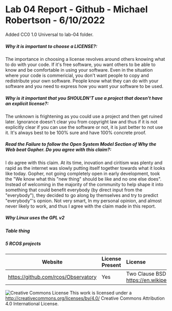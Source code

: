 # Lab 04 Report - Github - Michael Robertson - 6/10/2022  


Added CC0 1.0 Universal to lab-04 folder.  

##### Why it is important to choose a LICENSE?:    
The importance in choosing a license revolves around others knowing what to do with your code.
If it's free software, you want others to be able to know and be comfortable in using your software.
Even in the situation where your code is commericial, you don't want people to copy and redistribute your own software.
People know what they can do with your software and you need to express how you want your software to be used.  


##### Why is it important that you SHOULDN'T use a project that doesn't have an explicit license?:    
The unknown is frightening as you could use a project and then get ruined later.
Ignorance doesn't clear you from copyright law and thus if it is not explicitly clear if you can use the software or not, it is just better to not use it.
It's always best to be 100% sure and have 100% concrete proof.


##### Read the Failure to follow the Open System Model Section of Why the Web beat Gopher. Do you agree with this claim?:    
I do agree with this claim. At its time, inovation and ciritism was plenty and rapid as the internet was slowly putting itself together towards what it looks like today.
Gopher, not going completely open in early development, took the "We know what this "new thing" should be like and no one else does".
Instead of welcoming in the majority of the community to help shape it into something that could benefit everybody (by direct input from the "everybody"), they decided to go along by themselves and try to predict "everybody"'s opnion.
Not very smart, In my personal opinion, and almost never likely to work, and thus I agree with the claim made in this report.

##### Why Linux uses the GPL v2



##### Table thing


##### 5 RCOS projects
Website | License Present | License
---------|:----------|:-------
https://github.com/rcos/Observatory | Yes | Two Clause BSD License https://en.wikipedia.org/wiki/ISC_license






![Creative Commons License](https://i.creativecommons.org/l/by/4.0/88x31.png) This work is licensed under a http://creativecommons.org/licenses/by/4.0/ Creative Commons Attribution 4.0 International License.

